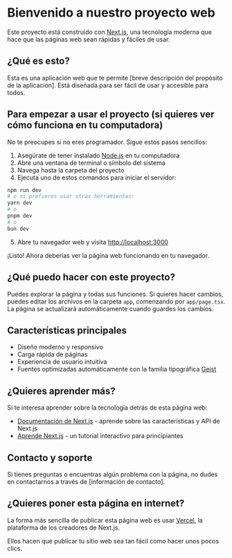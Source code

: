 # Bienvenido a nuestro proyecto web

Este proyecto está construido con [Next.js](https://nextjs.org), una tecnología moderna que hace que las páginas web sean rápidas y fáciles de usar.

## ¿Qué es esto?

Esta es una aplicación web que te permite [breve descripción del propósito de la aplicación]. Está diseñada para ser fácil de usar y accesible para todos.

## Para empezar a usar el proyecto (si quieres ver cómo funciona en tu computadora)

No te preocupes si no eres programador. Sigue estos pasos sencillos:

1. Asegúrate de tener instalado [Node.js](https://nodejs.org/) en tu computadora
2. Abre una ventana de terminal o símbolo del sistema
3. Navega hasta la carpeta del proyecto
4. Ejecuta uno de estos comandos para iniciar el servidor:

```bash
npm run dev
# o si prefieres usar otras herramientas:
yarn dev
# o
pnpm dev
# o
bun dev
```

5. Abre tu navegador web y visita [http://localhost:3000](http://localhost:3000)

¡Listo! Ahora deberías ver la página web funcionando en tu navegador.

## ¿Qué puedo hacer con este proyecto?

Puedes explorar la página y todas sus funciones. Si quieres hacer cambios, puedes editar los archivos en la carpeta `app`, comenzando por `app/page.tsx`. La página se actualizará automáticamente cuando guardes los cambios.

## Características principales

- Diseño moderno y responsivo
- Carga rápida de páginas
- Experiencia de usuario intuitiva
- Fuentes optimizadas automáticamente con la familia tipográfica [Geist](https://vercel.com/font)

## ¿Quieres aprender más?

Si te interesa aprender sobre la tecnología detrás de esta página web:

- [Documentación de Next.js](https://nextjs.org/docs) - aprende sobre las características y API de Next.js
- [Aprende Next.js](https://nextjs.org/learn) - un tutorial interactivo para principiantes

## Contacto y soporte

Si tienes preguntas o encuentras algún problema con la página, no dudes en contactarnos a través de [información de contacto].

## ¿Quieres poner esta página en internet?

La forma más sencilla de publicar esta página web es usar [Vercel](https://vercel.com/new?utm_medium=default-template&filter=next.js&utm_source=create-next-app&utm_campaign=create-next-app-readme), la plataforma de los creadores de Next.js.

Ellos hacen que publicar tu sitio web sea tan fácil como hacer unos pocos clics.
